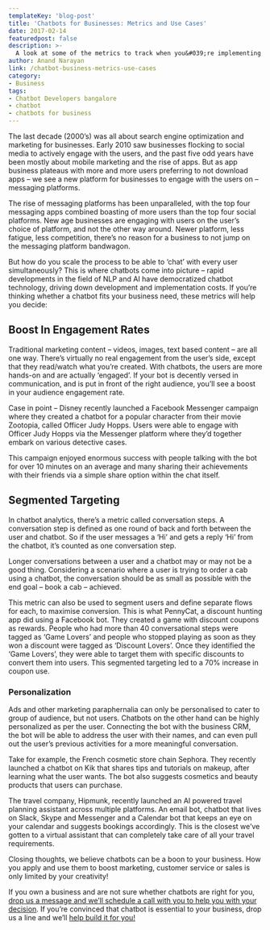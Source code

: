 ```yaml
---
templateKey: 'blog-post'
title: 'Chatbots for Businesses: Metrics and Use Cases'
date: 2017-02-14
featuredpost: false
description: >-
  A look at some of the metrics to track when you&#039;re implementing a chatbot for your business, along with a few examples of businesses that use chatbots.
author: Anand Narayan
link: /chatbot-business-metrics-use-cases
category:
- Business
tags:
- Chatbot Developers bangalore
- chatbot
- chatbots for business
---
```


The last decade (2000’s) was all about search engine optimization and marketing for businesses. Early 2010 saw businesses flocking to social media to actively engage with the users, and the past five odd years have been mostly about mobile marketing and the rise of apps. But as app business plateaus with more and more users preferring to not download apps – we see a new platform for businesses to engage with the users on – messaging platforms.

The rise of messaging platforms has been unparalleled, with the top four messaging apps combined boasting of more users than the top four social platforms. New age businesses are engaging with users on the user’s choice of platform, and not the other way around. Newer platform, less fatigue, less competition, there’s no reason for a business to not jump on the messaging platform bandwagon.

But how do you scale the process to be able to ‘chat’ with every user simultaneously? This is where chatbots come into picture – rapid developments in the field of NLP and AI have democratized chatbot technology, driving down development and implementation costs. If you’re thinking whether a chatbot fits your business need, these metrics will help you decide:


## Boost In Engagement Rates

Traditional marketing content – videos, images, text based content – are all one way. There’s virtually no real engagement from the user’s side, except that they read/watch what you’re created. With chatbots, the users are more hands-on and are actually ‘engaged’. If your bot is decently versed in communication, and is put in front of the right audience, you’ll see a boost in your audience engagement rate.

Case in point – Disney recently launched a Facebook Messenger campaign where they created a chatbot for a popular character from their movie Zootopia, called Officer Judy Hopps. Users were able to engage with Officer Judy Hopps via the Messenger platform where they’d together embark on various detective cases.

This campaign enjoyed enormous success with people talking with the bot for over 10 minutes on an average and many sharing their achievements with their friends via a simple share option within the chat itself.

## Segmented Targeting

In chatbot analytics, there’s a metric called conversation steps. A conversation step is defined as one round of back and forth between the user and chatbot. So if the user messages a ‘Hi’ and gets a reply ‘Hi’ from the chatbot, it’s counted as one conversation step.

Longer conversations between a user and a chatbot may or may not be a good thing. Considering a scenario where a user is trying to order a cab using a chatbot, the conversation should be as small as possible with the end goal – book a cab – achieved.

This metric can also be used to segment users and define separate flows for each, to maximise conversion. This is what PennyCat, a discount hunting app did using a Facebook bot. They created a game with discount coupons as rewards. People who had more than 40 conversational steps were tagged as ‘Game Lovers’ and people who stopped playing as soon as they won a discount were tagged as ‘Discount Lovers’. Once they identified the ‘Game Lovers’, they were able to target them with specific discounts to convert them into users. This segmented targeting led to a 70% increase in coupon use.

### Personalization

Ads and other marketing paraphernalia can only be personalised to cater to group of audience, but not users. Chatbots on the other hand can be highly personalized as per the user. Connecting the bot with the business CRM, the bot will be able to address the user with their names, and can even pull out the user’s previous activities for a more meaningful conversation.

Take for example, the French cosmetic store chain Sephora. They recently launched a chatbot on Kik that shares tips and tutorials on makeup, after learning what the user wants. The bot also suggests cosmetics and beauty products that users can purchase.

The travel company, Hipmunk, recently launched an AI powered travel planning assistant across multiple platforms. An email bot, chatbot that lives on Slack, Skype and Messenger and a Calendar bot that keeps an eye on your calendar and suggests bookings accordingly. This is the closest we’ve gotten to a virtual assistant that can completely take care of all your travel requirements.

Closing thoughts, we believe chatbots can be a boon to your business. How you apply and use them to boost marketing, customer service or sales is only limited by your creativity!

If you own a business and are not sure whether chatbots are right for you, [drop us a message and we’ll schedule a call with you to help you with your decision](/contact). If you’re convinced that chatbot is essential to your business, drop us a line and we’ll [help build it for you!](/contact)